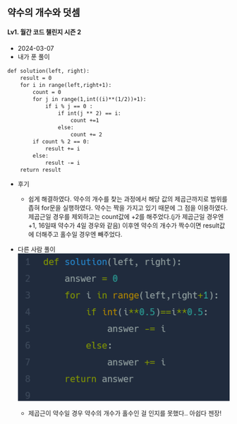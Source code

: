 ## 약수의 개수와 덧셈  
#### Lv1. 월간 코드 챌린지 시즌 2  

* 2024-03-07  
* 내가 푼 풀이  
```
def solution(left, right):
    result = 0
    for i in range(left,right+1):
        count = 0
        for j in range(1,int((i)**(1/2))+1):
            if i % j == 0 :
                if int(j ** 2) == i:
                    count +=1 
                else:
                    count += 2
        if count % 2 == 0:
            result += i 
        else:
            result -= i
    return result
```  

* 후기  
    * 쉽게 해결하였다. 약수의 개수를 찾는 과정에서 해당 값의 제곱근까지로 범위를 좁혀 for문을 실행하였다. 약수는 짝을 가지고 있기 때문에 그 점을 이용하였다. 제곱근일 경우를 제외하고는 count값에 +2를 해주었다.(j가 제곱근일 경우엔 +1, 16일때 약수가 4일 경우와 같음) 이후엔 약수의 개수가 짝수이면 result값에 더해주고 홀수일 경우엔 빼주었다.  

* 다른 사람 풀이  
    <img src="./img/image21.png">  

    * 제곱근이 약수일 경우 약수의 개수가 홀수인 걸 인지를 못했다.. 아쉽다 젠장!  

    